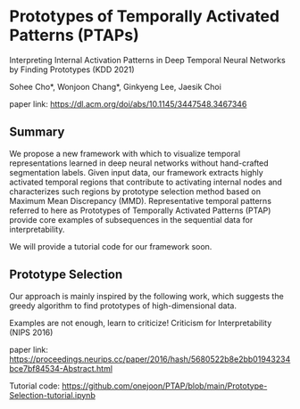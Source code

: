 # Prototypes of Temporally Activated Patterns (PTAPs)

Interpreting Internal Activation Patterns in Deep Temporal Neural Networks by Finding Prototypes (KDD 2021)

Sohee Cho*, Wonjoon Chang*, Ginkyeng Lee, Jaesik Choi

paper link: https://dl.acm.org/doi/abs/10.1145/3447548.3467346

## Summary
We propose a new framework with which to visualize temporal representations learned in deep neural networks without hand-crafted segmentation labels. Given input data, our framework extracts highly activated temporal regions that contribute to activating internal nodes and characterizes such regions by prototype selection method based on Maximum Mean Discrepancy (MMD). Representative temporal patterns referred to here as Prototypes of Temporally Activated Patterns (PTAP) provide core examples of subsequences in the sequential data for interpretability.

We will provide a tutorial code for our framework soon.

## Prototype Selection
Our approach is mainly inspired by the following work, which suggests the greedy algorithm to find prototypes of high-dimensional data.

Examples are not enough, learn to criticize! Criticism for Interpretability (NIPS 2016)

paper link: https://proceedings.neurips.cc/paper/2016/hash/5680522b8e2bb01943234bce7bf84534-Abstract.html

Tutorial code: https://github.com/onejoon/PTAP/blob/main/Prototype-Selection-tutorial.ipynb


